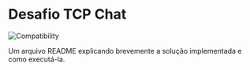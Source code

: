 # Desafio TCP Chat

![Compatibility](https://img.shields.io/badge/compatibility-.Net%20Core%205.0%20-blue.svg)

Um arquivo README explicando brevemente a solução implementada e como executá-la.
